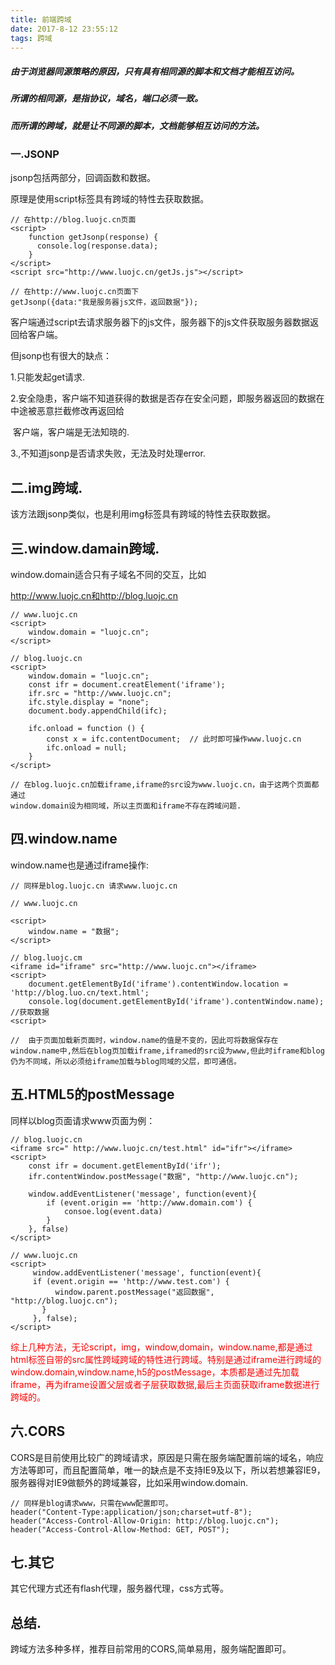 ```yaml
---
title: 前端跨域
date: 2017-8-12 23:55:12
tags: 跨域
---
```


##### 由于浏览器同源策略的原因，只有具有相同源的脚本和文档才能相互访问。

##### 所谓的相同源，是指协议，域名，端口必须一致。

##### 而所谓的跨域，就是让不同源的脚本，文档能够相互访问的方法。

### 一.JSONP

jsonp包括两部分，回调函数和数据。

原理是使用script标签具有跨域的特性去获取数据。

<!--more-->

```
// 在http://blog.luojc.cn页面
<script>
	function getJsonp(response) {
      console.log(response.data);
	}
</script>
<script src="http://www.luojc.cn/getJs.js"></script>

// 在http://www.luojc.cn页面下
getJsonp({data:"我是服务器js文件，返回数据"});
```

客户端通过script去请求服务器下的js文件，服务器下的js文件获取服务器数据返回给客户端。

但jsonp也有很大的缺点：

1.只能发起get请求.

2.安全隐患，客户端不知道获得的数据是否存在安全问题，即服务器返回的数据在中途被恶意拦截修改再返回给

​	客户端，客户端是无法知晓的.

3.,不知道jsonp是否请求失败，无法及时处理error.

## 二.img跨域.

该方法跟jsonp类似，也是利用img标签具有跨域的特性去获取数据。

## 三.window.damain跨域.

window.domain适合只有子域名不同的交互，比如

http://www.luojc.cn和http://blog.luojc.cn

```
// www.luojc.cn
<script>
	window.domain = "luojc.cn";
</script>

// blog.luojc.cn
<script>
	window.domain = "luojc.cn";
	const ifr = document.creatElement('iframe');
	ifr.src = "http://www.luojc.cn";
	ifc.style.display = "none";
	document.body.appendChild(ifc);
	
	ifc.onload = function () {
      	const x = ifc.contentDocument;	// 此时即可操作www.luojc.cn
      	ifc.onload = null;
	}
</script>

// 在blog.luojc.cn加载iframe,iframe的src设为www.luojc.cn，由于这两个页面都通过
window.domain设为相同域，所以主页面和iframe不存在跨域问题.
```

## 四.window.name

window.name也是通过iframe操作:

```
// 同样是blog.luojc.cn 请求www.luojc.cn

// www.luojc.cn	

<script>
	window.name = "数据";
</script>

// blog.luojc.cm
<iframe id="iframe" src="http://www.luojc.cn"></iframe>
<script>
	document.getElementById('iframe').contentWindow.location = 'http://blog.luo.cn/text.html';
	console.log(document.getElementById('iframe').contentWindow.name);	//获取数据
<script>

//	由于页面加载新页面时，window.name的值是不变的，因此可将数据保存在window.name中,然后在blog页加载iframe,iframed的src设为www,但此时iframe和blog仍为不同域，所以必须给iframe加载与blog同域的父层，即可通信。
```

## 五.HTML5的postMessage

同样以blog页面请求www页面为例：

```
// blog.luojc.cn
<iframe src=" http://www.luojc.cn/test.html" id="ifr"></iframe>
<script>
	const ifr = document.getElementById('ifr');
	ifr.contentWindow.postMessage("数据", "http://www.luojc.cn");
	
	window.addEventListener('message', function(event){
        if (event.origin == 'http://www.domain.com') {
      		consoe.log(event.data)   
      	}
	}, false)
</script>

// www.luojc.cn
<script>
	 window.addEventListener('message', function(event){
     if (event.origin == 'http://www.test.com') {
          window.parent.postMessage("返回数据", "http://blog.luojc.cn");
       }
     }, false);
</script>
```

<font color=red>综上几种方法，无论script，img，window,domain，window.name,都是通过html标签自带的src属性跨域跨域的特性进行跨域。特别是通过iframe进行跨域的window.domain,window.name,h5的postMessage，本质都是通过先加载iframe，再为iframe设置父层或者子层获取数据,最后主页面获取iframe数据进行跨域的。</font>

## 六.CORS

CORS是目前使用比较广的跨域请求，原因是只需在服务端配置前端的域名，响应方法等即可，而且配置简单，唯一的缺点是不支持IE9及以下，所以若想兼容IE9，服务器得对IE9做额外的跨域兼容，比如采用window.domain.

```
// 同样是blog请求www，只需在www配置即可。
header("Content-Type:application/json;charset=utf-8");
header("Access-Control-Allow-Origin: http://blog.luojc.cn");
header("Access-Control-Allow-Method: GET, POST");
```

## 七.其它

其它代理方式还有flash代理，服务器代理，css方式等。

## 总结.

<font coloe=red>跨域方法多种多样，推荐目前常用的CORS,简单易用，服务端配置即可。</font>

